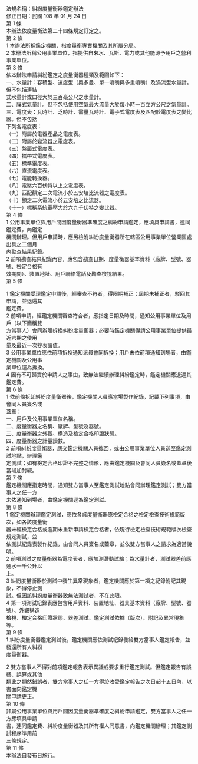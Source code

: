 法規名稱：糾紛度量衡器鑑定辦法  
修正日期：民國 108 年 01 月 24 日  
第 1 條  
本辦法依度量衡法第二十四條規定訂定之。  
第 2 條  
1 本辦法所稱鑑定機關，指度量衡專責機關及其所屬分局。  
2 本辦法所稱公用事業單位，指提供自來水、瓦斯、電力或其他能源予用戶之營利事業單位。  
第 3 條  
依本辦法申請糾紛鑑定之度量衡器種類及範圍如下：  
一、水量計：容積型、速度型（奧多曼、單一噴嘴與多重噴嘴）及渦流型水量計。但不包括連結  
式水量計或口徑大於三百毫公尺之水量計。  
二、膜式氣量計。但不包括使用空氣最大流量大於每小時一百立方公尺之氣量計。  
三、電度表：瓦時計、乏時計、需量瓦時計、電子式電度表及匹配於電度表之變比器。但不包括  
下列各電度表：  
（一）附屬於電器產品之電度表。  
（二）附屬於變流器之電度表。  
（三）盤面式電度表。  
（四）攜帶式電度表。  
（五）標準電度表。  
（六）直流電度表。  
（七）電能轉換器。  
（八）電壓六百伏特以上之電度表。  
（九）匹配額定二次電流小於五安培比流器之電度表。  
（十）額定二次電流小於五安培之比流器。  
（十一）標稱系統電壓大於六九千伏特之變比器。  
第 4 條  
1 公用事業單位與用戶間因度量衡器準確度之糾紛申請鑑定，應填具申請書，連同鑑定費，向鑑定  
機關辦理。但用戶申請時，應另檢附糾紛度量衡器所在轄區公用事業單位營業區處出具之二個月  
內勘查結果紀錄。  
2 前項勘查結果紀錄內容，應包含勘查日期、度量衡器基本資料（廠牌、型號、器號、檢定合格有  
效期間）、裝置地址、用戶聯絡電話及勘查檢視結果。  
第 5 條  


1 鑑定機關受理鑑定申請後，經審查不符者，得限期補正；屆期未補正者，駁回其申請，並退還其  
鑑定費。  
2 前項申請，經鑑定機關審查符合者，應指定日期及時間，通知公用事業單位及用戶（以下簡稱雙  
方當事人）會同辦理拆換糾紛度量衡器；必要時鑑定機關得請公用事業單位提供最近六期之使用  
量及最近一次抄表讀值。  
3 公用事業單位應依前項拆換通知派員會同拆換；用戶未依前項通知到場者，由鑑定機關及公用事  
業單位逕為拆換。  
4 因有不可歸責於申請人之事由，致無法繼續辦理糾紛鑑定時，鑑定機關應退還其鑑定費。  
第 6 條  
1 依前條拆卸糾紛度量衡器後，鑑定機關人員應當場製作紀錄，記載下列事項，由會同人員簽名或  
蓋章：  
一、用戶及公用事業單位名稱。  
二、度量衡器之名稱、廠牌、型號及器號。  
三、度量衡器之外觀、構造及檢定合格印證狀態。  
四、度量衡器之計量讀數。  
2 前項糾紛度量衡器，應交鑑定機關人員攜回，或由公用事業單位人員送至鑑定測試地點，辦理鑑  
定測試；如有檢定合格印證不完整之情形，應由鑑定機關及會同人員簽名或蓋章後當場加封緘。  
第 7 條  
鑑定機關應指定時間，通知雙方當事人至鑑定測試地點會同辦理鑑定測試；雙方當事人之任一方  
未依通知到場者，由鑑定機關逕為鑑定測試。  
第 8 條  
1 鑑定機關辦理鑑定測試，應依各該度量衡器原檢定合格之檢定檢查技術規範版次，如各該度量衡  
器未經檢定合格或逾期未重新申請檢定合格者，依現行檢定檢查技術規範版次檢查規定測試，並  
依測試紀錄表製作紀錄，由會同人員簽名或蓋章，並依雙方當事人之請求為適當說明。  
2 前項測試之度量衡器為電度表者，應加測潛動試驗；為水量計者，測試器差前應通水一千公升以  
上。  
3 糾紛度量衡器於測試中發生異常現象者，鑑定機關應於第一項之紀錄附記其現象，不得停止測  
試。但因該糾紛度量衡器致無法測試者，不在此限。  
4 第一項測試紀錄表應包含用戶資料、裝置地址、器具基本資料（廠牌、型號、器號）、外觀構造  
檢視、檢定合格印證狀態、器差測試、鑑定測試依據（版次）、附記及異常現象等。  
第 9 條  
1 糾紛度量衡器鑑定測試後，鑑定機關應依測試紀錄發給雙方當事人鑑定報告，並發還所有人糾紛  
度量衡器。  


2 雙方當事人不得對前項鑑定報告表示異議或要求重行鑑定測試。但鑑定報告有誤繕、誤算或其他  
類此之顯然錯誤者，雙方當事人之任一方得於收受鑑定報告之次日起十五日內，以書面向鑑定機  
關申請更正。  
第 10 條  
非屬公用事業單位與用戶間因度量衡器準確度之糾紛申請鑑定，雙方當事人之任一方應填具申請  
書，連同鑑定費、糾紛度量衡器及其所有權人同意書，向鑑定機關辦理；其鑑定測試程序準用前  
三條規定。  
第 11 條  
本辦法自發布日施行。  


